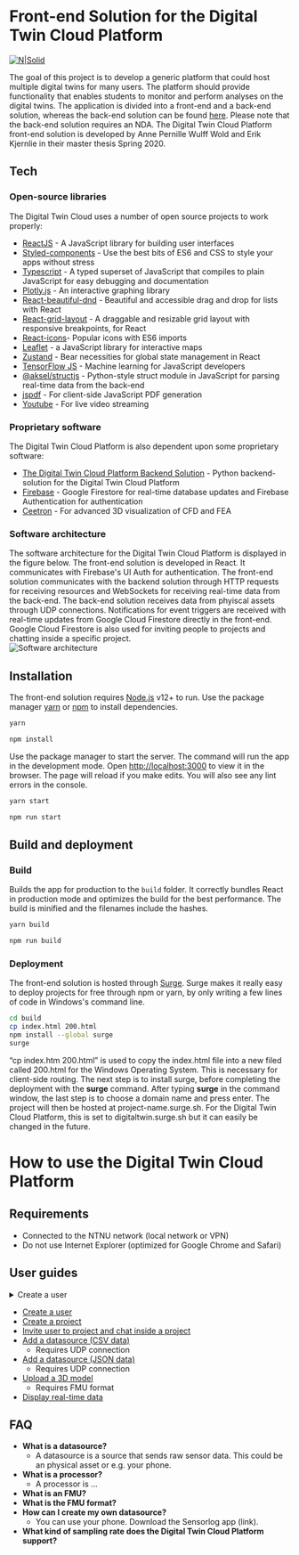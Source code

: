 # Front-end Solution for the Digital Twin Cloud Platform

[![N|Solid](https://i.imgur.com/i2NjWff.png)](http://digitaltwin.surge.sh)

The goal of this project is to develop a generic platform that could host multiple digital twins for many users. The platform should provide functionality that enables students to monitor and perform analyses on the digital twins. The application is divided into a front-end and a back-end solution, whereas the back-end solution can be found [here](https://github.com/erikkjernlie/digtwin_backend/). Please note that the back-end solution requires an NDA. The Digital Twin Cloud Platform front-end solution is developed by Anne Pernille Wulff Wold and Erik Kjernlie in their master thesis Spring 2020.

## Tech

### Open-source libraries

The Digital Twin Cloud uses a number of open source projects to work properly:

- [ReactJS] - A JavaScript library for building user interfaces
- [Styled-components] - Use the best bits of ES6 and CSS to style your apps without stress
- [Typescript] - A typed superset of JavaScript that compiles to plain JavaScript for easy debugging and documentation
- [Plotly.js] - An interactive graphing library
- [React-beautiful-dnd] - Beautiful and accessible drag and drop for lists with React
- [React-grid-layout] - A draggable and resizable grid layout with responsive breakpoints, for React
- [React-icons]- Popular icons with ES6 imports
- [Leaflet] - a JavaScript library for interactive maps
- [Zustand] - Bear necessities for global state management in React
- [TensorFlow JS] - Machine learning for JavaScript developers
- [@aksel/structjs] - Python-style struct module in JavaScript for parsing real-time data from the back-end
- [jspdf] - For client-side JavaScript PDF generation
- [Youtube] - For live video streaming

### Proprietary software

The Digital Twin Cloud Platform is also dependent upon some proprietary software:

- [The Digital Twin Cloud Platform Backend Solution] - Python backend-solution for the Digital Twin Cloud Platform
- [Firebase] - Google Firestore for real-time database updates and Firebase Authentication for authentication
- [Ceetron] - For advanced 3D visualization of CFD and FEA

### Software architecture

The software architecture for the Digital Twin Cloud Platform is displayed in the figure below. The front-end solution is developed in React. It communicates with Firebase's UI Auth for authentication. The front-end solution communicates with the backend solution through HTTP requests for receiving resources and WebSockets for receiving real-time data from the back-end. The back-end solution receives data from phyiscal assets through UDP connections. Notifications for event triggers are received with real-time updates from Google Cloud Firestore directly in the front-end. Google Cloud Firestore is also used for inviting people to projects and chatting inside a specific project.  
![Software architecture](https://i.imgur.com/64tVNtT.jpg)

## Installation

The front-end solution requires [Node.js](https://nodejs.org/) v12+ to run.
Use the package manager [yarn](https://yarnpkg.com/) or [npm](https://www.npmjs.com/) to install dependencies.

```bash
yarn
```

```bash
npm install
```

Use the package manager to start the server. The command will run the app in the development mode. Open [http://localhost:3000](http://localhost:3000) to view it in the browser. The page will reload if you make edits. You will also see any lint errors in the console.

```bash
yarn start
```

```bash
npm run start
```

## Build and deployment

### Build

Builds the app for production to the `build` folder. It correctly bundles React in production mode and optimizes the build for the best performance. The build is minified and the filenames include the hashes.

```bash
yarn build
```

```bash
npm run build
```

### Deployment

The front-end solution is hosted through [Surge](https://surge.sh/). Surge makes it really easy to deploy projects for free through npm or yarn, by only writing a few lines of code in Windows's command line.

```bash
cd build
cp index.html 200.html
npm install --global surge
surge
```

“cp index.htm 200.html” is used to copy the index.html file into a new filed called 200.html for the Windows Operating System. This is necessary for client-side routing. The next step is to install surge, before completing the deployment with the **surge** command. After typing **surge** in the command window, the last step is to choose a domain name and press enter. The project will then be hosted at project-name.surge.sh. For the Digital Twin Cloud Platform, this is set to digitaltwin.surge.sh but it can easily be changed in the future.

# How to use the Digital Twin Cloud Platform

## Requirements
- Connected to the NTNU network (local network or VPN)
- Do not use Internet Explorer (optimized for Google Chrome and Safari)

## User guides

<details>
   <summary>Create a user</summary>
   
   Pictures on how to create a user instead of youtube links...
   
   
</details>

- [Create a user](https://www.youtube.com)
- [Create a project](https://www.youtube.com)
- [Invite user to project and chat inside a project](https://www.youtube.com)
- [Add a datasource (CSV data)](https://www.youtube.com)
   - Requires UDP connection
- [Add a datasource (JSON data)](https://www.youtube.com)
   - Requires UDP connection
- [Upload a 3D model](https://www.youtube.com)
    - Requires FMU format
- [Display real-time data](https://www.youtube.com)

## FAQ
- __What is a datasource?__
   - A datasource is a source that sends raw sensor data. This could be an physical asset or e.g. your phone.
- __What is a processor?__ 
   - A processor is ...
- __What is an FMU?__
- __What is the FMU format?__
- __How can I create my own datasource?__ 
   - You can use your phone. Download the Sensorlog app (link).
- __What kind of sampling rate does the Digital Twin Cloud Platform support?__




[//]: # "These are reference links used in the body of this note and get stripped out when the markdown processor does its job. There is no need to format nicely because it shouldn't be seen. Thanks SO - http://stackoverflow.com/questions/4823468/store-comments-in-markdown-syntax"
[styled-components]: https://styled-components.com/
[ceetron]: https://www.ceetronsolutions.com//
[typescript]: https://www.typescriptlang.org/
[plotly.js]: https://plotly.com/
[react-beautiful-dnd]: https://github.com/atlassian/react-beautiful-dnd/
[react-grid-layout]: https://github.com/STRML/react-grid-layout/
[react-icons]: https://react-icons.netlify.com/#//
[leaflet]: https://leafletjs.com//
[zustand]: https://github.com/react-spring/zustand/
[firebase]: https://firebase.google.com/
[tensorflow js]: https://www.tensorflow.org/js/
[@aksel/structjs]: https://www.npmjs.com/package/@aksel/structjs/
[jspdf]: https://github.com/MrRio/jsPDF/
[the digital twin cloud platform backend solution]: https://github.com/erikkjernlie/digtwin_backend/
[youtube]: https://youtube.com/
[dill]: https://github.com/joemccann/dillinger
[git-repo-url]: https://github.com/joemccann/dillinger.git
[john gruber]: http://daringfireball.net
[df1]: http://daringfireball.net/projects/markdown/
[markdown-it]: https://github.com/markdown-it/markdown-it
[ace editor]: http://ace.ajax.org
[node.js]: http://nodejs.org
[twitter bootstrap]: http://twitter.github.com/bootstrap/
[jquery]: http://jquery.com
[@tjholowaychuk]: http://twitter.com/tjholowaychuk
[express]: http://expressjs.com
[reactjs]: http://reactjs.org
[gulp]: http://gulpjs.com
[pldb]: https://github.com/joemccann/dillinger/tree/master/plugins/dropbox/README.md
[plgh]: https://github.com/joemccann/dillinger/tree/master/plugins/github/README.md
[plgd]: https://github.com/joemccann/dillinger/tree/master/plugins/googledrive/README.md
[plod]: https://github.com/joemccann/dillinger/tree/master/plugins/onedrive/README.md
[plme]: https://github.com/joemccann/dillinger/tree/master/plugins/medium/README.md
[plga]: https://github.com/RahulHP/dillinger/blob/master/plugins/googleanalytics/README.md

